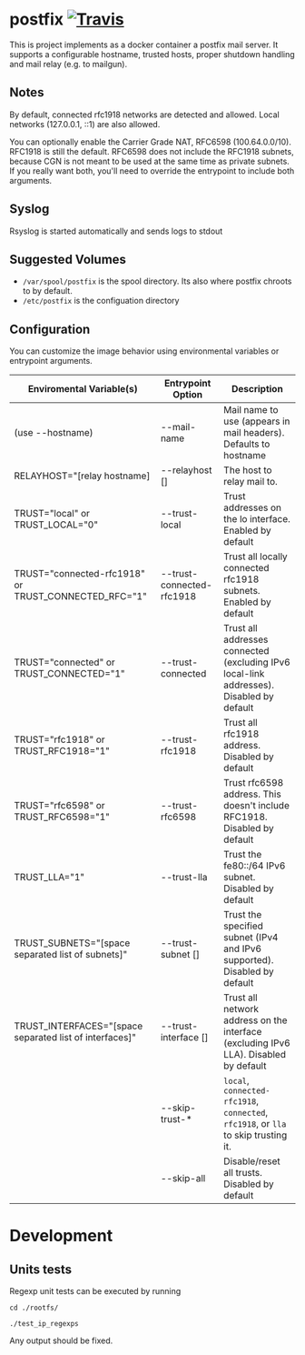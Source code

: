 # postfix [![Travis](https://img.shields.io/travis/cloudposse/postfix.svg)]()

This is project implements as a docker container a postfix mail server. It supports a configurable hostname, trusted hosts, proper
shutdown handling and mail relay (e.g. to mailgun).

## Notes

By default, connected rfc1918 networks are detected and allowed. Local networks 
(127.0.0.1, ::1) are also allowed.

You can optionally enable the Carrier Grade NAT, RFC6598 (100.64.0.0/10).  
RFC1918 is still the default.  RFC6598 does not include the RFC1918 subnets, because
CGN is not meant to be used at the same time as private subnets.  If you really want 
both, you'll need to override the entrypoint to include both arguments.

## Syslog

Rsyslog is started automatically and sends logs to stdout

## Suggested Volumes

  * `/var/spool/postfix` is the spool directory. Its also where postfix chroots to by default.
  * `/etc/postfix` is the configuation directory
  
## Configuration

You can customize the image behavior using environmental variables or entrypoint
arguments.


| Enviromental Variable(s)                                | Entrypoint Option                                                                                      | Description                                                                              |
|---------------------------------------------------------|--------------------------------------------------------------------------------------------------------|------------------------------------------------------------------------------------------|
| (use --hostname)                                        | --mail-name                                                                                            | Mail name to use (appears in mail headers). Defaults to hostname                         |
| RELAYHOST="[relay hostname]                             | --relayhost []                                                                                         | The host to relay mail to.                                                               |
| TRUST="local" or TRUST_LOCAL="0"                        | --trust-local                                                                                          | Trust addresses on the lo interface. Enabled by default                                  |
| TRUST="connected-rfc1918" or TRUST_CONNECTED_RFC="1"    | --trust-connected-rfc1918                                                                              | Trust all locally connected rfc1918 subnets. Enabled by default                          |
| TRUST="connected" or TRUST_CONNECTED="1"                | --trust-connected                                                                                      | Trust all addresses connected (excluding IPv6 local-link addresses). Disabled by default |
| TRUST="rfc1918" or TRUST_RFC1918="1"                    | --trust-rfc1918                                                                                        | Trust all rfc1918 address. Disabled by default                                           |
| TRUST="rfc6598" or TRUST_RFC6598="1"                    | --trust-rfc6598                                                                                        | Trust rfc6598 address.   This doesn't include RFC1918.  Disabled by default              |
| TRUST_LLA="1"                                           | --trust-lla                                                                                            | Trust the fe80::/64 IPv6 subnet. Disabled by default                                     |
| TRUST_SUBNETS="[space separated list of subnets]"       | --trust-subnet []                                                                                      | Trust the specified subnet (IPv4 and IPv6 supported). Disabled by default                |
| TRUST_INTERFACES="[space separated list of interfaces]" | --trust-interface []                                                                                   | Trust all network address on the interface (excluding IPv6 LLA). Disabled by default     |
|                                                         | --skip-trust-*                                                                                         | `local`, `connected-rfc1918`, `connected`, `rfc1918`, or `lla` to skip trusting it.      |
|                                                         | --skip-all                                                                                             | Disable/reset all trusts. Disabled by default                                            |


# Development

## Units tests

Regexp unit tests can be executed by running

`cd ./rootfs/`

`./test_ip_regexps`

Any output should be fixed.
